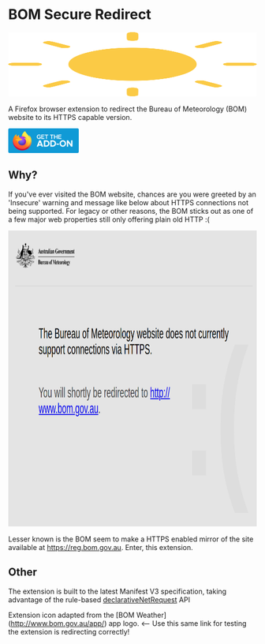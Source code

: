 # BOM Secure Redirect

<img src="/extension/icon.svg" width="100%" height="130">

A Firefox browser extension to redirect the Bureau of Meteorology (BOM) website to its HTTPS capable version.

[<img src="/img/get-the-addon-fx-apr-2020.svg" height="50">](https://addons.mozilla.org/firefox/addon/bom-secure-redirect/)

## Why?

If you've ever visited the BOM website, chances are you were greeted by an 'Insecure' warning and message like below about HTTPS connections not being supported. For legacy or other reasons, the BOM sticks out as one of a few major web properties still only offering plain old HTTP :(

<img src="/img/https-not-supported.png" height="600">

Lesser known is the BOM seem to make a HTTPS enabled mirror of the site available at https://reg.bom.gov.au. Enter, this extension.

## Other

The extension is built to the latest Manifest V3 specification, taking advantage of the rule-based [declarativeNetRequest](https://developer.mozilla.org/docs/Mozilla/Add-ons/WebExtensions/API/declarativeNetRequest#comparison_with_the_webrequest_api) API

Extension icon adapted from the [BOM Weather] (http://www.bom.gov.au/app/) app logo. <-- Use this same link for testing the extension is redirecting correctly!
